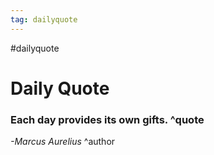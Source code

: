 ```yaml
---
tag: dailyquote
---
```


#dailyquote

# Daily Quote

### Each day provides its own gifts. ^quote
*-Marcus Aurelius* ^author
